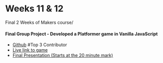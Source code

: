 # Weeks 11 & 12
Final 2 Weeks of Makers course/

#### Final Group Project - Developed a Platformer game in Vanilla JavaScript
* [Github](https://github.com/edmond-b/Covid_Game) #Top 3 Contributor
* [Live link to game](https://run-boris-run.netlify.app/)
* [Final Presentation (Starts at the 20 minute mark)](https://www.facebook.com/MakersAcademy/videos/373120820316042)
